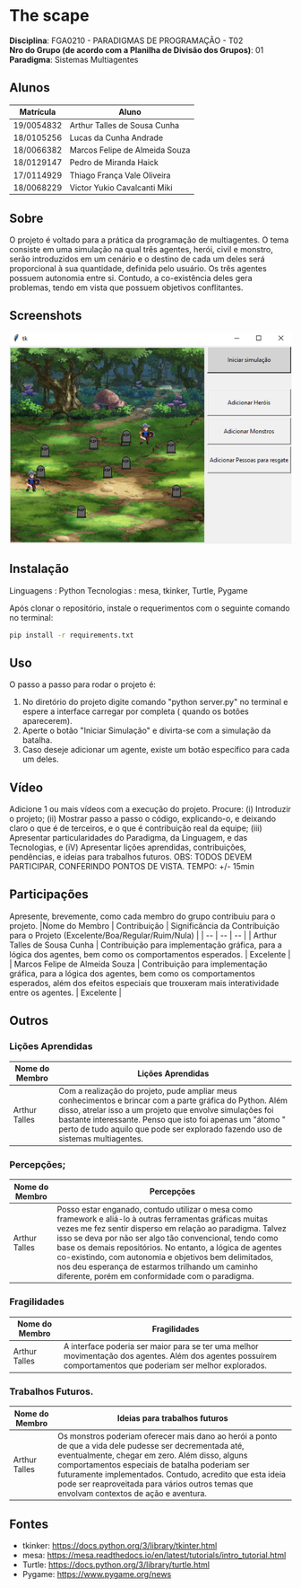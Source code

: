 # The scape

**Disciplina**: FGA0210 - PARADIGMAS DE PROGRAMAÇÃO - T02 <br>
**Nro do Grupo (de acordo com a Planilha de Divisão dos Grupos)**: 01<br>
**Paradigma**: Sistemas Multiagentes<br>

## Alunos
|Matrícula | Aluno |
| -- | -- |
| 19/0054832 | Arthur Talles de Sousa Cunha       |
| 18/0105256 | Lucas da Cunha Andrade             |
| 18/0066382 | Marcos Felipe de Almeida Souza     |
| 18/0129147 | Pedro de Miranda Haick             |
| 17/0114929 | Thiago França Vale Oliveira        |
| 18/0068229 | Victor Yukio Cavalcanti Miki       |

## Sobre 
O projeto é voltado para a prática da programação de multiagentes. O tema consiste em uma simulação na qual três agentes, herói, civil e monstro, serão introduzidos em um cenário e o destino de cada um deles será proporcional à sua quantidade, definida pelo usuário.
Os três agentes possuem autonomia entre si. Contudo, a co-existência deles gera problemas, tendo em vista que possuem objetivos conflitantes.

## Screenshots

![Exemplo simulação](./img/screenshot.PNG)

 
## Instalação

Linguagens : Python
Tecnologias : mesa, tkinker, Turtle, Pygame

Após clonar o repositório, instale o requerimentos com o seguinte comando no terminal:

```sh
pip install -r requirements.txt
```

## Uso 
O passo a passo para rodar o projeto é:

1. No diretório do projeto digite comando "python server.py" no terminal e espere a interface carregar por completa ( quando os botões aparecerem).
2. Aperte o botão "Iniciar Simulação" e divirta-se com a simulação da batalha.
3. Caso deseje adicionar um agente, existe um botão específico para cada um deles.

## Vídeo
Adicione 1 ou mais vídeos com a execução do projeto.
Procure: 
(i) Introduzir o projeto;
(ii) Mostrar passo a passo o código, explicando-o, e deixando claro o que é de terceiros, e o que é contribuição real da equipe;
(iii) Apresentar particularidades do Paradigma, da Linguagem, e das Tecnologias, e
(iV) Apresentar lições aprendidas, contribuições, pendências, e ideias para trabalhos futuros.
OBS: TODOS DEVEM PARTICIPAR, CONFERINDO PONTOS DE VISTA.
TEMPO: +/- 15min

## Participações
Apresente, brevemente, como cada membro do grupo contribuiu para o projeto.
|Nome do Membro | Contribuição | Significância da Contribuição para o Projeto (Excelente/Boa/Regular/Ruim/Nula) |
| -- | -- | -- |
| Arthur Talles de Sousa Cunha |  Contribuição para implementação gráfica, para a lógica dos agentes, bem como os comportamentos esperados. | Excelente |
| Marcos Felipe de Almeida Souza |  Contribuição para implementação gráfica, para a lógica dos agentes, bem como os comportamentos esperados, além dos efeitos especiais que trouxeram mais interatividade entre os agentes. | Excelente |

## Outros 
### Lições Aprendidas
|Nome do Membro | Lições Aprendidas | 
| -------- | -- | 
| Arthur Talles  |  Com a realização do projeto, pude ampliar meus conhecimentos e brincar com a parte gráfica do Python. Além disso, atrelar isso a um projeto que envolve simulações foi bastante interessante. Penso que isto foi apenas um "átomo " perto de tudo aquilo que pode ser explorado fazendo uso de sistemas multiagentes.   

### Percepções;
|Nome do Membro | Percepções | 
| -- | -- | 
| Arthur Talles  |  Posso estar enganado, contudo utilizar o mesa como framework e aliá-lo à outras ferramentas gráficas muitas vezes me fez sentir disperso em relação ao paradigma. Talvez isso se deva por não ser algo tão convencional, tendo como base os demais repositórios. No entanto, a lógica de agentes co-existindo, com autonomia e objetivos bem delimitados, nos deu esperança de estarmos trilhando um caminho diferente, porém em conformidade com o paradigma.  |  


### Fragilidades
|Nome do Membro | Fragilidades | 
| -- | -- | 
| Arthur Talles  | A interface poderia ser maior para se ter uma melhor movimentação dos agentes. Além dos agentes possuírem comportamentos que poderiam ser melhor explorados. |  


### Trabalhos Futuros.
|Nome do Membro | Ideias para trabalhos futuros | 
| -- | -- | 
| Arthur Talles  | Os monstros poderiam oferecer mais dano ao herói a ponto de que a vida dele pudesse ser decrementada até, eventualmente, chegar em zero. Além disso, alguns comportamentos especiais de batalha poderiam ser futuramente implementados. Contudo, acredito que esta ideia pode ser reaproveitada para vários outros temas que envolvam contextos de ação e aventura.|  



## Fontes
* tkinker: <https://docs.python.org/3/library/tkinter.html>
* mesa: <https://mesa.readthedocs.io/en/latest/tutorials/intro_tutorial.html>
* Turtle: <https://docs.python.org/3/library/turtle.html>
* Pygame: <https://www.pygame.org/news>
